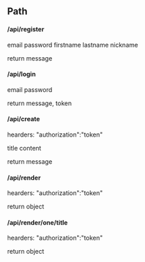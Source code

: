 
## Path
#### /api/register
email
password
firstname
lastname
nickname

return message

####  /api/login
email
password

return message, token

#### /api/create
hearders: "authorization":"token"

title
content

return message

#### /api/render
hearders: "authorization":"token"

return object

#### /api/render/one/title
hearders: "authorization":"token"

return object
